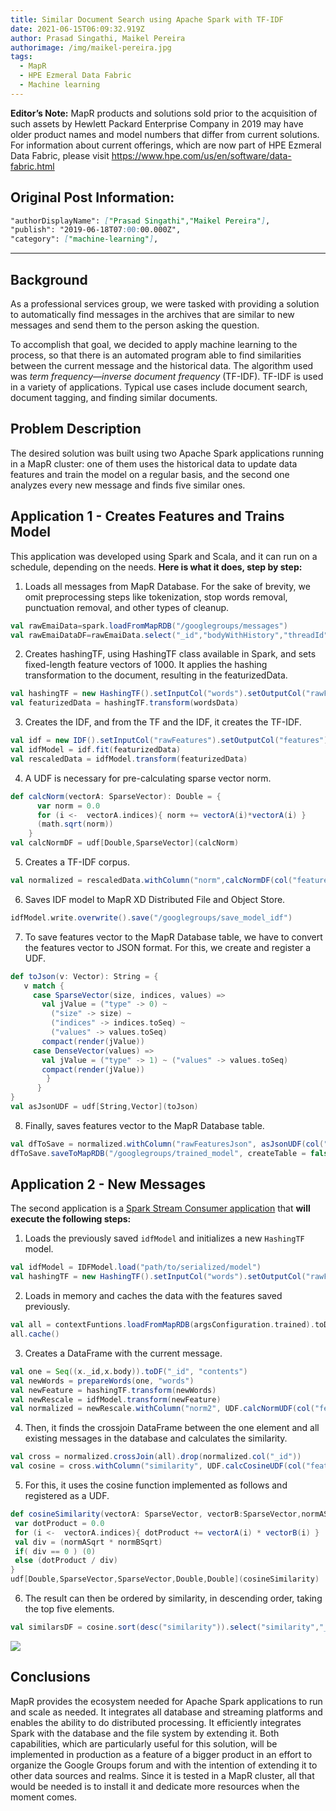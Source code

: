 ```yaml
---
title: Similar Document Search using Apache Spark with TF-IDF
date: 2021-06-15T06:09:32.919Z
author: Prasad Singathi, Maikel Pereira
authorimage: /img/maikel-pereira.jpg
tags:
  - MapR
  - HPE Ezmeral Data Fabric
  - Machine learning
---
```

**Editor’s Note:** MapR products and solutions sold prior to the acquisition of such assets by Hewlett Packard Enterprise Company in 2019 may have older product names and model numbers that differ from current solutions. For information about current offerings, which are now part of HPE Ezmeral Data Fabric, please visit <https://www.hpe.com/us/en/software/data-fabric.html>

## Original Post Information:

```markdown
"authorDisplayName": ["Prasad Singathi","Maikel Pereira"],
"publish": "2019-06-18T07:00:00.000Z",
"category": ["machine-learning"],
```

- - -

## Background

As a professional services group, we were tasked with providing a solution to automatically find messages in the archives that are similar to new messages and send them to the person asking the question. 

To accomplish that goal, we decided to apply machine learning to the process, so that there is an automated program able to find similarities between the current message and the historical data. The algorithm used was *term frequency—inverse document frequency* (TF-IDF). TF-IDF is used in a variety of applications. Typical use cases include document search, document tagging, and finding similar documents.  

## Problem Description

The desired solution was built using two Apache Spark applications running in a MapR cluster: one of them uses the historical data to update data features and train the model on a regular basis, and the second one analyzes every new message and finds five similar ones.

## Application 1 - Creates Features and Trains Model

This application was developed using Spark and Scala, and it can run on a schedule, depending on the needs. **Here is what it does, step by step:**

1. Loads all messages from MapR Database. For the sake of brevity, we omit preprocessing steps like tokenization, stop words removal, punctuation removal, and other types of cleanup.

```scala
val rawEmaiData=spark.loadFromMapRDB("/googlegroups/messages")
val rawEmaiDataDF=rawEmaiData.select("_id","bodyWithHistory","threadId","emailDate")
```

2. Creates hashingTF, using HashingTF class available in Spark, and sets fixed-length feature vectors of 1000. It applies the hashing transformation to the document, resulting in the featurizedData.

```scala
val hashingTF = new HashingTF().setInputCol("words").setOutputCol("rawFeatures").setNumFeatures(1000)
val featurizedData = hashingTF.transform(wordsData)
```

3. Creates the IDF, and from the TF and the IDF, it creates the TF-IDF.

```scala
val idf = new IDF().setInputCol("rawFeatures").setOutputCol("features")
val idfModel = idf.fit(featurizedData)
val rescaledData = idfModel.transform(featurizedData)
```

4. A UDF is necessary for pre-calculating sparse vector norm.

```scala
def calcNorm(vectorA: SparseVector): Double = {
      var norm = 0.0
      for (i <-  vectorA.indices){ norm += vectorA(i)*vectorA(i) }
      (math.sqrt(norm))
    }
val calcNormDF = udf[Double,SparseVector](calcNorm)
```

5. Creates a TF-IDF corpus.

```scala
val normalized = rescaledData.withColumn("norm",calcNormDF(col("features")))
```

6. Saves IDF model to MapR XD Distributed File and Object Store.

```scala
idfModel.write.overwrite().save("/googlegroups/save_model_idf")
```

7. To save features vector to the MapR Database table, we have to convert the features vector to JSON format. For this, we create and register a UDF.

```scala
def toJson(v: Vector): String = {
   v match {
     case SparseVector(size, indices, values) =>
       val jValue = ("type" -> 0) ~
         ("size" -> size) ~
         ("indices" -> indices.toSeq) ~
         ("values" -> values.toSeq)
       compact(render(jValue))
     case DenseVector(values) =>
       val jValue = ("type" -> 1) ~ ("values" -> values.toSeq)
       compact(render(jValue))
        }
      }
}
val asJsonUDF = udf[String,Vector](toJson)
```

8. Finally, saves features vector to the MapR Database table.

```scala
val dfToSave = normalized.withColumn("rawFeaturesJson", asJsonUDF(col("rawFeatures"))).withColumn("featuresJson", asJsonUDF(col("features"))).drop("rawFeatures").drop("features")
dfToSave.saveToMapRDB("/googlegroups/trained_model", createTable = false)
```

## Application 2 - New Messages

The second application is a [Spark Stream Consumer application](https://developer.hpe.com/blog/streaming-machine-learning-pipeline-for-sentiment-analysis-using-apache-/) that **will execute the following steps:**

1. Loads the previously saved `idfModel` and initializes a new `HashingTF` model.

```scala
val idfModel = IDFModel.load("path/to/serialized/model")
val hashingTF = new HashingTF().setInputCol("words").setOutputCol("rawFeatures").setNumFeatures(1000)
```

2. Loads in memory and caches the data with the features saved previously.

```scala
val all = contextFuntions.loadFromMapRDB(argsConfiguration.trained).toDF
all.cache()
```

3. Creates a DataFrame with the current message.

```scala
val one = Seq((x._id,x.body)).toDF("_id", "contents")
val newWords = prepareWords(one, "words")
val newFeature = hashingTF.transform(newWords)
val newRescale = idfModel.transform(newFeature)
val normalized = newRescale.withColumn("norm2", UDF.calcNormUDF(col("features2")))
```

4. Then, it finds the crossjoin DataFrame between the one element and all existing messages in the database and calculates the similarity.

```scala
val cross = normalized.crossJoin(all).drop(normalized.col("_id"))
val cosine = cross.withColumn("similarity", UDF.calcCosineUDF(col("features"), col("features2"), col("norm"), col("norm2")))
```

5. For this, it uses the cosine function implemented as follows and registered as a UDF.

```scala
def cosineSimilarity(vectorA: SparseVector, vectorB:SparseVector,normASqrt:Double,normBSqrt:Double) :(Double) = {
 var dotProduct = 0.0
 for (i <-  vectorA.indices){ dotProduct += vectorA(i) * vectorB(i) }
 val div = (normASqrt * normBSqrt)
 if( div == 0 ) (0)
 else (dotProduct / div)
}
udf[Double,SparseVector,SparseVector,Double,Double](cosineSimilarity)
```

6. The result can then be ordered by similarity, in descending order, taking the top five elements.

```scala
val similarsDF = cosine.sort(desc("similarity")).select("similarity","_id").limit(5)
```

![](/img/image2_.png)

## Conclusions

MapR provides the ecosystem needed for Apache Spark applications to run and scale as needed. It integrates all database and streaming platforms and enables the ability to do distributed processing. It efficiently integrates Spark with the database and the file system by extending it. Both capabilities, which are particularly useful for this solution, will be implemented in production as a feature of a bigger product in an effort to organize the Google Groups forum and with the intention of extending it to other data sources and realms. Since it is tested in a MapR cluster, all that would be needed is to install it and dedicate more resources when the moment comes.